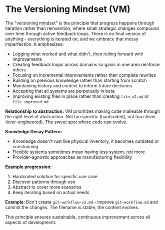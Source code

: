 # The Versioning Mindset (VM)

The "versioning mindset" is the principle that progress happens through iteration rather than reinvention, where small strategic changes compound over time through active feedback loops. There is no final version of anything - everything is iterated on, and we embrace that messy imperfection. It emphasizes:

- Logging what worked and what didn't, then rolling forward with improvements
- Creating feedback loops across domains so gains in one area reinforce others
- Focusing on incremental improvements rather than complete rewrites
- Building on previous knowledge rather than starting from scratch
- Maintaining history and context to inform future decisions
- Accepting that all systems are perpetually in beta
- Improving existing files in place rather than creating `file_v2.md` or `file_improved.md`

**Relationship to abstraction:**
VM prioritizes making code malleable through the right level of abstraction. Not too specific (hardcoded), not too clever (over-engineered). The sweet spot where code can evolve.

**Knowledge Decay Pattern:**
- Knowledge doesn't rust like physical inventory, it becomes outdated or constraining
- Flexible systems sometimes mean having less system, not more
- Provider-agnostic approaches as manufacturing flexibility

**Example progression:**
1. Hardcoded solution for specific use case
2. Discover patterns through use
3. Abstract to cover more scenarios
4. Keep iterating based on actual needs

**Example**: Don't create `git-workflow-v2.md` - improve `git-workflow.md` and commit the changes. The filename is stable, the content evolves.

This principle ensures sustainable, continuous improvement across all aspects of development.
